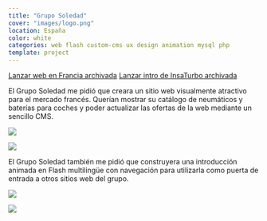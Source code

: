 ```yaml
---
title: "Grupo Soledad"
cover: "images/logo.png"
location: España
color: white
categories: web flash custom-cms ux design animation mysql php
template: project
---
```


<p class="align-center">
<a class="btn external" role="button" href="http://work.joanmira.com/webs/gruposoledad/francia/" target="_blank">Lanzar web en Francia archivada</a>
<a class="btn external" role="button" href="http://work.joanmira.com/webs/gruposoledad/insaturbo/" target="_blank">Lanzar intro de InsaTurbo archivada</a>
</p>

El Grupo Soledad me pidió que creara un sitio web visualmente atractivo para el mercado francés. Querían mostrar su catálogo de neumáticos y baterías para coches y poder actualizar las ofertas de la web mediante un sencillo CMS.

![](/work/gruposoledad/images/1.png)

![](/work/gruposoledad/images/2.png)

El Grupo Soledad también me pidió que construyera una introducción animada en Flash multilingüe con navegación para utilizarla como puerta de entrada a otros sitios web del grupo.

![](/work/gruposoledad/images/3.png)

![](/work/gruposoledad/images/4.png)

